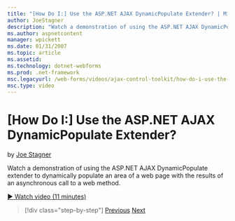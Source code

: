 ```yaml
---
title: "[How Do I:] Use the ASP.NET AJAX DynamicPopulate Extender? | Microsoft Docs"
author: JoeStagner
description: "Watch a demonstration of using the ASP.NET AJAX DynamicPopulate extender to dynamically populate an area of a web page with the results of an asynchronous ca..."
ms.author: aspnetcontent
manager: wpickett
ms.date: 01/31/2007
ms.topic: article
ms.assetid: 
ms.technology: dotnet-webforms
ms.prod: .net-framework
msc.legacyurl: /web-forms/videos/ajax-control-toolkit/how-do-i-use-the-aspnet-ajax-dynamicpopulate-extender
msc.type: video
---
```

[How Do I:] Use the ASP.NET AJAX DynamicPopulate Extender?
====================
by [Joe Stagner](https://github.com/JoeStagner)

Watch a demonstration of using the ASP.NET AJAX DynamicPopulate extender to dynamically populate an area of a web page with the results of an asynchronous call to a web method.

[&#9654; Watch video (11 minutes)](https://channel9.msdn.com/Blogs/ASP-NET-Site-Videos/how-do-i-use-the-aspnet-ajax-dynamicpopulate-extender)

>[!div class="step-by-step"]
[Previous](how-do-i-use-the-aspnet-ajax-draggable-panel-extender.md)
[Next](how-do-i-use-the-aspnet-ajax-filteredtextbox-extender.md)